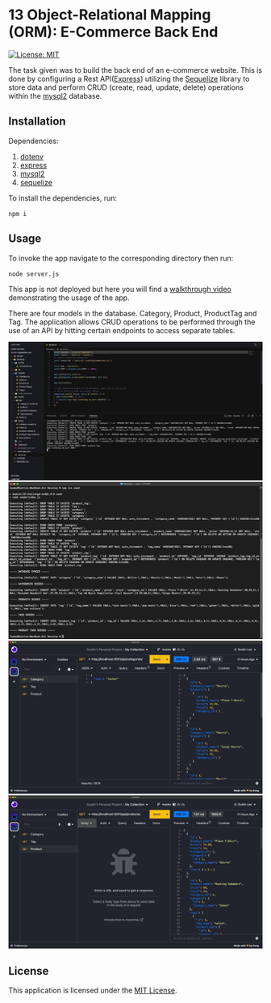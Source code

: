 # 13 Object-Relational Mapping (ORM): E-Commerce Back End
[![License: MIT](https://img.shields.io/badge/License-MIT-yellow.svg)](https://opensource.org/licenses/MIT)

The task given was to build the back end of an e-commerce website. This is done by configuring a Rest API([Express](https://www.npmjs.com/package/express)) utilizing the [Sequelize](https://sequelize.org/docs/v6/getting-started/) library to store data and perform CRUD (create, read, update, delete) operations within the [mysql2](https://www.npmjs.com/package/mysql2) database.

## Installation 
Dependencies:
  1.  [dotenv](https://www.npmjs.com/package/dotenv)
  2.  [express](https://www.npmjs.com/package/express)
  3.  [mysql2](https://www.npmjs.com/package/mysql2)
  4.  [sequelize](https://www.npmjs.com/package/sequelize)
  
To install the dependencies, run:
```
npm i
```

## Usage
To invoke the app navigate to the corresponding directory then run:
```
node server.js
```
This app is not deployed but here you will find a [walkthrough video](https://drive.google.com/file/d/1Ujuoc82JsN-ftr-OpfSrpZzUFPZiMoib/view) demonstrating the usage of the app.

There are four models in the database. Category, Product, ProductTag and Tag. The application allows CRUD operations to be performed through the use of an API by hitting certain endpoints to access separate tables. 

![serverStart](./Assets/serverStart.jpeg)
![runSeeds](./Assets/runSeeds.jpeg)
![categoryData](./Assets/categoryData.jpeg)
![productData](./Assets/productData.jpeg)


## License
This application is licensed under the [MIT License](https://opensource.org/licenses/MIT).